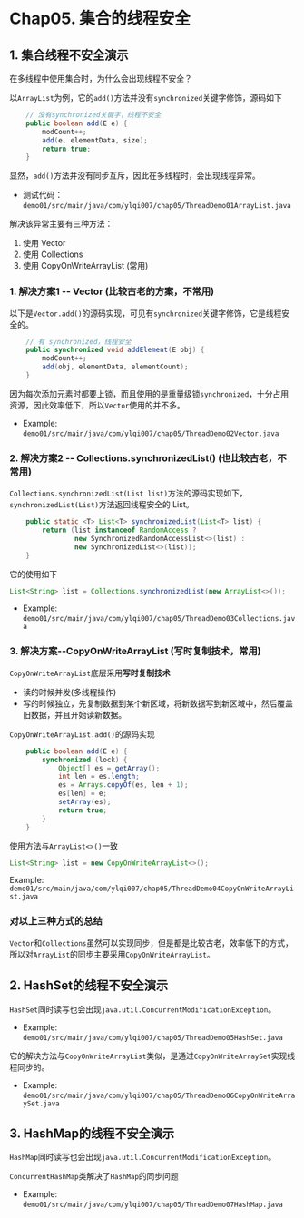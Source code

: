 # Chap05. 集合的线程安全

## 1. 集合线程不安全演示
在多线程中使用集合时，为什么会出现线程不安全？

以`ArrayList`为例，它的`add()`方法并没有`synchronized`关键字修饰，源码如下
```java
    // 没有synchronized关键字，线程不安全
    public boolean add(E e) {
        modCount++;
        add(e, elementData, size);
        return true;
    }
```
显然，`add()`方法并没有同步互斥，因此在多线程时，会出现线程异常。
* 测试代码：`demo01/src/main/java/com/ylqi007/chap05/ThreadDemo01ArrayList.java`

解决该异常主要有三种方法：
1. 使用 Vector
2. 使用 Collections
3. 使用 CopyOnWriteArrayList (常用)


### 1. 解决方案1 -- Vector (比较古老的方案，不常用)
以下是`Vector.add()`的源码实现，可见有`synchronized`关键字修饰，它是线程安全的。
```java
    // 有 synchronized，线程安全
    public synchronized void addElement(E obj) {
        modCount++;
        add(obj, elementData, elementCount);
    }
```
因为每次添加元素时都要上锁，而且使用的是重量级锁`synchronized`，十分占用资源，因此效率低下，所以`Vector`使用的并不多。
* Example: `demo01/src/main/java/com/ylqi007/chap05/ThreadDemo02Vector.java`


### 2. 解决方案2 -- Collections.synchronizedList() (也比较古老，不常用)
`Collections.synchronizedList(List list)`方法的源码实现如下，`synchronizedList(List)`方法返回线程安全的 List。
```java
    public static <T> List<T> synchronizedList(List<T> list) {
        return (list instanceof RandomAccess ?
                new SynchronizedRandomAccessList<>(list) :
                new SynchronizedList<>(list));
    }
```
它的使用如下
```java
List<String> list = Collections.synchronizedList(new ArrayList<>());
```
* Example: `demo01/src/main/java/com/ylqi007/chap05/ThreadDemo03Collections.java`


### 3. 解决方案--CopyOnWriteArrayList (写时复制技术，常用)
`CopyOnWriteArrayList`底层采用**写时复制技术**
* 读的时候并发(多线程操作)
* 写的时候独立，先复制数据到某个新区域，将新数据写到新区域中，然后覆盖旧数据，并且开始读新数据。

`CopyOnWriteArrayList.add()`的源码实现
```java
    public boolean add(E e) {
        synchronized (lock) {
            Object[] es = getArray();
            int len = es.length;
            es = Arrays.copyOf(es, len + 1);
            es[len] = e;
            setArray(es);
            return true;
        }
    }
```
使用方法与`ArrayList<>()`一致
```java
List<String> list = new CopyOnWriteArrayList<>();
```
Example: `demo01/src/main/java/com/ylqi007/chap05/ThreadDemo04CopyOnWriteArrayList.java`

### 对以上三种方式的总结
`Vector`和`Collections`虽然可以实现同步，但是都是比较古老，效率低下的方式，所以对`ArrayList`的同步主要采用`CopyOnWriteArrayList`。


## 2. HashSet的线程不安全演示
`HashSet`同时读写也会出现`java.util.ConcurrentModificationException`。
* Example: `demo01/src/main/java/com/ylqi007/chap05/ThreadDemo05HashSet.java`

它的解决方法与`CopyOnWriteArrayList`类似，是通过`CopyOnWriteArraySet`实现线程同步的。
* Example: `demo01/src/main/java/com/ylqi007/chap05/ThreadDemo06CopyOnWriteArraySet.java`


## 3. HashMap的线程不安全演示
`HashMap`同时读写也会出现`java.util.ConcurrentModificationException`。

`ConcurrentHashMap`类解决了`HashMap`的同步问题
* Example: `demo01/src/main/java/com/ylqi007/chap05/ThreadDemo07HashMap.java`
